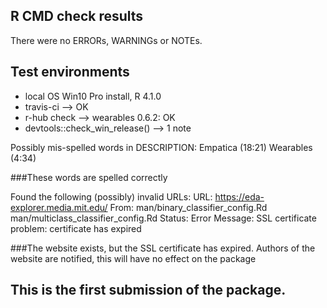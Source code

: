 ## R CMD check results
There were no ERRORs, WARNINGs or NOTEs. 

## Test environments
* local OS Win10 Pro install, R 4.1.0
* travis-ci --> OK
* r-hub check --> wearables 0.6.2: OK
* devtools::check_win_release() --> 1 note

Possibly mis-spelled words in DESCRIPTION:
  Empatica (18:21)
  Wearables (4:34)

###These words are spelled correctly

Found the following (possibly) invalid URLs:
  URL: https://eda-explorer.media.mit.edu/
    From: man/binary_classifier_config.Rd
          man/multiclass_classifier_config.Rd
    Status: Error
    Message: SSL certificate problem: certificate has expired

###The website exists, but the SSL certificate has expired. Authors of the website are notified, this will have no effect on the package


## This is the first submission of the package.